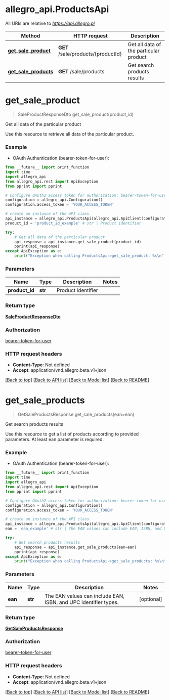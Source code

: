 # allegro_api.ProductsApi

All URIs are relative to *https://api.allegro.pl*

Method | HTTP request | Description
------------- | ------------- | -------------
[**get_sale_product**](ProductsApi.md#get_sale_product) | **GET** /sale/products/{productId} | Get all data of the particular product
[**get_sale_products**](ProductsApi.md#get_sale_products) | **GET** /sale/products | Get search products results


# **get_sale_product**
> SaleProductResponseDto get_sale_product(product_id)

Get all data of the particular product

Use this resource to retrieve all data of the particular product.

### Example

* OAuth Authentication (bearer-token-for-user): 
```python
from __future__ import print_function
import time
import allegro_api
from allegro_api.rest import ApiException
from pprint import pprint

# Configure OAuth2 access token for authorization: bearer-token-for-user
configuration = allegro_api.Configuration()
configuration.access_token = 'YOUR_ACCESS_TOKEN'

# create an instance of the API class
api_instance = allegro_api.ProductsApi(allegro_api.ApiClient(configuration))
product_id = 'product_id_example' # str | Product identifier

try:
    # Get all data of the particular product
    api_response = api_instance.get_sale_product(product_id)
    pprint(api_response)
except ApiException as e:
    print("Exception when calling ProductsApi->get_sale_product: %s\n" % e)
```

### Parameters

Name | Type | Description  | Notes
------------- | ------------- | ------------- | -------------
 **product_id** | **str**| Product identifier | 

### Return type

[**SaleProductResponseDto**](SaleProductResponseDto.md)

### Authorization

[bearer-token-for-user](../README.md#bearer-token-for-user)

### HTTP request headers

 - **Content-Type**: Not defined
 - **Accept**: application/vnd.allegro.beta.v1+json

[[Back to top]](#) [[Back to API list]](../README.md#documentation-for-api-endpoints) [[Back to Model list]](../README.md#documentation-for-models) [[Back to README]](../README.md)

# **get_sale_products**
> GetSaleProductsResponse get_sale_products(ean=ean)

Get search products results

Use this resource to get a list of products according to provided parameters. At least ean parameter is required.

### Example

* OAuth Authentication (bearer-token-for-user): 
```python
from __future__ import print_function
import time
import allegro_api
from allegro_api.rest import ApiException
from pprint import pprint

# Configure OAuth2 access token for authorization: bearer-token-for-user
configuration = allegro_api.Configuration()
configuration.access_token = 'YOUR_ACCESS_TOKEN'

# create an instance of the API class
api_instance = allegro_api.ProductsApi(allegro_api.ApiClient(configuration))
ean = 'ean_example' # str | The EAN values can include EAN, ISBN, and UPC identifier types. (optional)

try:
    # Get search products results
    api_response = api_instance.get_sale_products(ean=ean)
    pprint(api_response)
except ApiException as e:
    print("Exception when calling ProductsApi->get_sale_products: %s\n" % e)
```

### Parameters

Name | Type | Description  | Notes
------------- | ------------- | ------------- | -------------
 **ean** | **str**| The EAN values can include EAN, ISBN, and UPC identifier types. | [optional] 

### Return type

[**GetSaleProductsResponse**](GetSaleProductsResponse.md)

### Authorization

[bearer-token-for-user](../README.md#bearer-token-for-user)

### HTTP request headers

 - **Content-Type**: Not defined
 - **Accept**: application/vnd.allegro.beta.v1+json

[[Back to top]](#) [[Back to API list]](../README.md#documentation-for-api-endpoints) [[Back to Model list]](../README.md#documentation-for-models) [[Back to README]](../README.md)

